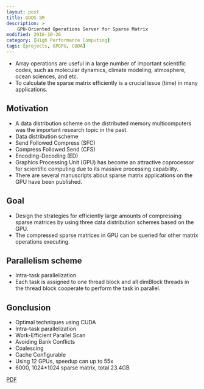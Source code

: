```yaml
---
layout: post
title: GOOS-SM
description: >
    GPU-Oriented Operations Server for Sparse Matrix
modified: 2016-10-26
category: [High Performance Computing]
tags: [projects, GPGPU, CUDA]
---
```


* Array operations are useful in a large number of important scientific codes, such as molecular dynamics, climate modeling, atmosphere, ocean sciences, and etc.
* To calculate the sparse matrix efficiently is a crucial issue (time) in many applications.

## Motivation

* A data distribution scheme on the distributed memory multicomputers was the important research topic in the past.
* Data distribution scheme
 * Send Followed Compress (SFC)
 * Compress Followed Send (CFS)
 * Encoding-Decoding (ED)
* Graphics Processing Unit (GPU) has become an attractive coprocessor for scientific computing due to its massive processing capability.
* There are several manuscripts about sparse matrix applications on the GPU have been published.

## Goal

* Design the strategies for efficiently large amounts of compressing sparse matrices by using three data distribution schemes based on the GPU.
* The compressed sparse matrices in GPU can be queried for other matrix operations executing.

## Parallelism scheme

* Intra-task parallelization
 * Each task is assigned to one thread block and all dimBlock threads in the thread block cooperate to perform the task in parallel.

## Gonclusion

* Optimal techniques using CUDA
 * Intra-task parallelization
 * Work-Efficient Parallel Scan
 * Avoiding Bank Conflicts
 * Coalescing
 * Cache Configurable
* Using 12 GPUs, speedup can up to 55x
 * 6000, 1024*1024 sparse matrix, total 23.4GB

[PDF](http://localhost/GOOS-SM_cuda.pdf)
		

	


